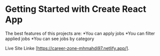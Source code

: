 # Getting Started with Create React App

The best features of this projects are:
 *You can apply jobs
 *You can filter applied jobs
 *You can see jobs by category


Live Site Linke [https://career-zone-mhmahdi97.netlify.app/].

